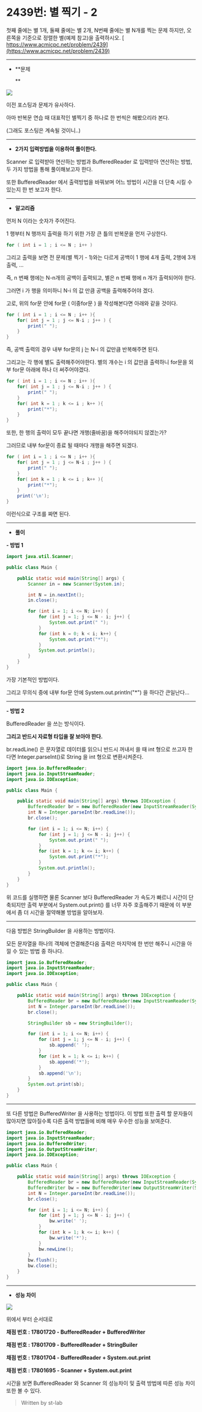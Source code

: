 # 2439번: 별 찍기 - 2

첫째 줄에는 별 1개, 둘째 줄에는 별 2개, N번째 줄에는 별 N개를 찍는 문제 하지만, 오른쪽을 기준으로 정렬한 별(예제 참고)을 출력하시오.
[  
https://www.acmicpc.net/problem/2439](https://www.acmicpc.net/problem/2439)

[](https://www.acmicpc.net/problem/2439)


----------




-   **문제  


    **

![](https://blog.kakaocdn.net/dn/0HfFc/btqB5FfAzgq/OWdQ8RvO43kPVKwkTMmbm1/img.png)




이전 포스팅과 문제가 유사하다.

아마 반복문 연습 때 대표적인 별찍기 중 하나로 한 번씩은 해봤으리라 본다.

(그래도 포스팅은 계속될 것이니..)

----------




-   **2가지 입력방법을 이용하여 풀이한다.**




Scanner 로 입력받아 연산하는 방법과 BufferedReader 로 입력받아 연산하는 방법, 두 가지 방법을 통해 풀이해보고자 한다.

또한 BufferedReader 에서 출력방법을 바꿔보며 어느 방법이 시간을 더 단축 시킬 수 있는지 한 번 보고자 한다.




----------




-   **알고리즘**



먼저 N 이라는 숫자가 주어진다.

1 행부터 N 행까지 출력을 하기 위한 가장 큰 틀의 반복문을 먼저 구상한다.  


```java
for ( int i = 1 ; i <= N ; i++ )
```

그리고 출력을 보면 전 문제(별 찍기 - 1)와는 다르게 공백이 1 행에 4개 출력, 2행에 3개 출력, ...

즉, n 번째 행에는 N-n개의 공백이 출력되고, 별은 n 번째 행에 n 개가 출력되어야 한다.

그러면 i 가 행을 의미하니 N-i 의 값 만큼 공백을 출력해주어야 겠다.

고로, 위의 for문 안에 for문 ( 이중for문 ) 을 작성해본다면 아래와 같을 것이다.  


```java
for ( int i = 1 ; i <= N ; i++ ){
	for( int j = 1 ; j <= N-i ; j++ ) {
		print(" ");
	}
}
```

즉, 공백 출력의 경우 내부 for문의 j 는 N-i 의 값만큼 반복해주면 된다.

그리고는 각 행에 별도 출력해주어야한다. 별의 개수는 i 의 값만큼 출력하니 for문을 외부 for문 아래에 하나 더 써주어야겠다.  


```java
for ( int i = 1 ; i <= N ; i++ ){
	for( int j = 1 ; j <= N-i ; j++ ) {
		print(" ");
	}
	for( int k = 1 ; k <= i ; k++ ){
		print("*");
	}
}
```

또한, 한 행의 출력이 모두 끝나면 개행(줄바꿈)을 해주어야되지 않겠는가?

그러므로 내부 for문이 종료 될 때마다 개행을 해주면 되겠다.  


```java
for ( int i = 1 ; i <= N ; i++ ){
	for( int j = 1 ; j <= N-i ; j++ ) {
		print(" ");
	}
	for( int k = 1 ; k <= i ; k++ ){
		print("*");
	}
	print('\n');
}
```

이런식으로 구조를 짜면 된다.




----------




-   **풀이**



**- 방법 1**

```java
import java.util.Scanner;

public class Main {

	public static void main(String[] args) {
		Scanner in = new Scanner(System.in);

		int N = in.nextInt();
		in.close();

		for (int i = 1; i <= N; i++) {
			for (int j = 1; j <= N - i; j++) {
				System.out.print(" ");
			}
			for (int k = 0; k < i; k++) {
				System.out.print("*");
			}
			System.out.println();
		}
	}
}
```




가장 기본적인 방법이다.

그리고 무의식 중에 내부 for문 안에 System.out.println("*") 을 하다간 큰일난다...





----------




**- 방법 2**

BufferedReader 을 쓰는 방식이다.

**그리고 반드시 자료형 타입을 잘 보아야 한다.**

br.readLine() 은 문자열로 데이터를 읽으니 반드시 꺼내서 쓸 때 int 형으로 쓰고자 한다면 Integer.parseInt()로 String 을 int 형으로 변환시켜준다.  


```java
import java.io.BufferedReader;
import java.io.InputStreamReader;
import java.io.IOException;

public class Main {

	public static void main(String[] args) throws IOException {
		BufferedReader br = new BufferedReader(new InputStreamReader(System.in));
		int N = Integer.parseInt(br.readLine());
		br.close();

		for (int i = 1; i <= N; i++) {
			for (int j = 1; j <= N - i; j++) {
				System.out.print(" ");
			}
			for (int k = 1; k <= i; k++) {
				System.out.print("*");
			}
			System.out.println();
		}
	}
}
```

위 코드를 실행하면 물론 Scanner 보다 BufferedReader 가 속도가 빠르니 시간이 단축되지만 출력 부분에서 System.out.print() 를 너무 자주 호출해주기 때문에 이 부분에서 좀 더 시간을 절약해볼 방법을 알아보자.

----------

다음 방법은 StringBuilder 을 사용하는 방법이다.

모든 문자열을 하나의 객체에 연결해준다음 출력은 마지막에 한 번만 해주니 시간을 아낄 수 있는 방법 중 하나다.  


```java
import java.io.BufferedReader;
import java.io.InputStreamReader;
import java.io.IOException;

public class Main {

	public static void main(String[] args) throws IOException {
		BufferedReader br = new BufferedReader(new InputStreamReader(System.in));
		int N = Integer.parseInt(br.readLine());
		br.close();

		StringBuilder sb = new StringBuilder();

		for (int i = 1; i <= N; i++) {
			for (int j = 1; j <= N - i; j++) {
				sb.append(' ');
			}
			for (int k = 1; k <= i; k++) {
				sb.append('*');
			}
			sb.append('\n');
		}
		System.out.print(sb);
	}
}
```

----------

또 다른 방법은 BufferedWriter 을 사용하는 방법이다. 이 방법 또한 출력 할 문자들이 많아지면 많아질수록 다른 출력 방법들에 비해 매우 우수한 성능을 보여준다.  


```java
import java.io.BufferedReader;
import java.io.InputStreamReader;
import java.io.BufferedWriter;
import java.io.OutputStreamWriter;
import java.io.IOException;

public class Main {

	public static void main(String[] args) throws IOException {
		BufferedReader br = new BufferedReader(new InputStreamReader(System.in));
		BufferedWriter bw = new BufferedWriter(new OutputStreamWriter(System.out));
		int N = Integer.parseInt(br.readLine());
		br.close();

		for (int i = 1; i <= N; i++) {
			for (int j = 1; j <= N - i; j++) {
				bw.write(' ');
			}
			for (int k = 1; k <= i; k++) {
				bw.write('*');
			}
			bw.newLine();
		}
		bw.flush();
		bw.close();
	}
}
```

----------




-   **성능 차이**

![](https://blog.kakaocdn.net/dn/bl0rUR/btqB5gG9p63/yLcglFRaHl40hxTALQ2gNk/img.png)




위에서 부터 순서대로

**채점 번호 : 17801720 - BufferedReader + BufferedWriter**

**채점 번호 : 17801709 - BufferedReader + StringBuiler**

**채점 번호 : 17801704 - BufferedReader + System.out.print**

**채점 번호 : 17801695 - Scanner + System.out.print**

시간을 보면 BufferedReader 와 Scanner 의 성능차이 및 출력 방법에 따른 성능 차이 또한 볼 수 있다.

>Written by st-lab
